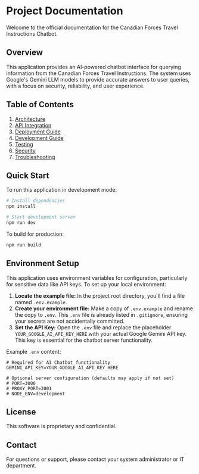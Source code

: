 # Project Documentation

Welcome to the official documentation for the Canadian Forces Travel Instructions Chatbot.

## Overview

This application provides an AI-powered chatbot interface for querying information from the Canadian Forces Travel Instructions. The system uses Google's Gemini LLM models to provide accurate answers to user queries, with a focus on security, reliability, and user experience.

## Table of Contents

1. [Architecture](./architecture.md)
2. [API Integration](./api-integration.md)
3. [Deployment Guide](./deployment.md)
4. [Development Guide](./development.md)
5. [Testing](./testing.md)
6. [Security](./security.md)
7. [Troubleshooting](./troubleshooting.md)

## Quick Start

To run this application in development mode:

```bash
# Install dependencies
npm install

# Start development server
npm run dev
```

To build for production:

```bash
npm run build
```

## Environment Setup

This application uses environment variables for configuration, particularly for sensitive data like API keys. To set up your local environment:

1.  **Locate the example file:** In the project root directory, you'll find a file named `.env.example`.
2.  **Create your environment file:** Make a copy of `.env.example` and rename the copy to `.env`. This `.env` file is already listed in `.gitignore`, ensuring your secrets are not accidentally committed.
3.  **Set the API Key:** Open the `.env` file and replace the placeholder `YOUR_GOOGLE_AI_API_KEY_HERE` with your actual Google Gemini API key. This key is essential for the chatbot server functionality.

Example `.env` content:
```dotenv
# Required for AI Chatbot functionality
GEMINI_API_KEY=YOUR_GOOGLE_AI_API_KEY_HERE

# Optional server configuration (defaults may apply if not set)
# PORT=3000
# PROXY_PORT=3001
# NODE_ENV=development
```

## License

This software is proprietary and confidential.

## Contact

For questions or support, please contact your system administrator or IT department.